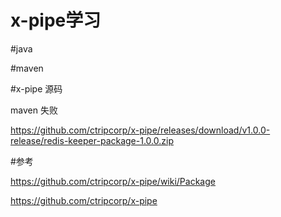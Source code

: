# x-pipe学习

#java

#maven

#x-pipe 源码 

maven 失败

https://github.com/ctripcorp/x-pipe/releases/download/v1.0.0-release/redis-keeper-package-1.0.0.zip

#参考

https://github.com/ctripcorp/x-pipe/wiki/Package

https://github.com/ctripcorp/x-pipe